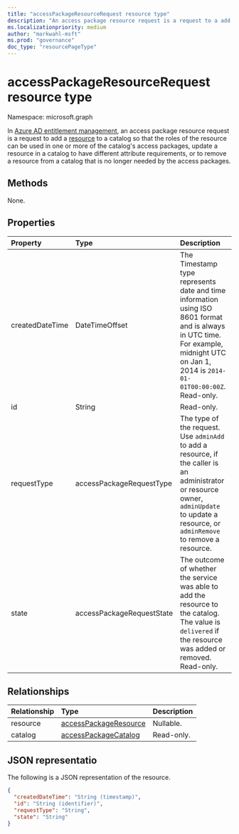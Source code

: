 ```yaml
---
title: "accessPackageResourceRequest resource type"
description: "An access package resource request is a request to a add a resource to a catalog so that the roles of the resource can be used in one or more of the catalog's access packages."
ms.localizationpriority: medium
author: "markwahl-msft"
ms.prod: "governance"
doc_type: "resourcePageType"
---
```


# accessPackageResourceRequest resource type

Namespace: microsoft.graph

In [Azure AD entitlement management](entitlementmanagement-overview.md), an access package resource request is a request to add a [resource](accesspackageresource.md) to a catalog so that the roles of the resource can be used in one or more of the catalog's access packages, update a resource in a catalog to have different attribute requirements, or to remove a resource from a catalog that is no longer needed by the access packages.

## Methods

None.

## Properties

| Property     | Type        | Description |
|:-------------|:------------|:------------|
|createdDateTime|DateTimeOffset|The Timestamp type represents date and time information using ISO 8601 format and is always in UTC time. For example, midnight UTC on Jan 1, 2014 is `2014-01-01T00:00:00Z`. Read-only.|
|id|String| Read-only.|
|requestType|accessPackageRequestType|The type of the request. Use `adminAdd` to add a resource, if the caller is an administrator or resource owner, `adminUpdate` to update a resource, or `adminRemove` to remove a resource. |
|state|accessPackageRequestState| The outcome of whether the service was able to add the resource to the catalog.  The value is `delivered` if the resource was added or removed. Read-only.|

## Relationships

| Relationship | Type        | Description |
|:-------------|:------------|:------------|
|resource|[accessPackageResource](accesspackageresource.md)| Nullable.|
|catalog|[accessPackageCatalog](accesspackagecatalog.md)| Read-only.|

## JSON representatio

The following is a JSON representation of the resource.

<!-- {
  "blockType": "resource",
  "optionalProperties": [

  ],
  "@odata.type": "microsoft.graph.accessPackageResourceRequest",
  "keyProperty": "id"
}-->

```json
{
  "createdDateTime": "String (timestamp)",
  "id": "String (identifier)",
  "requestType": "String",
  "state": "String"
}
```


